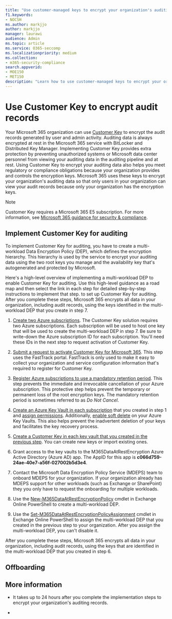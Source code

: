 ```yaml
---
title: "Use customer-managed keys to encrypt your organization's auditing data"
f1.keywords:
- NOCSH
ms.author: markjjo
author: markjjo
manager: laurawi
audience: Admin
ms.topic: article
ms.service: O365-seccomp
ms.localizationpriority: medium
ms.collection:
- m365-security-compliance
search.appverid:
- MOE150
- MET150
description: "Learn how to use customer-managed keys to encrypt your organization's audit records." 
---
```


# Use Customer Key to encrypt audit records

Your Microsoft 365 organization can use [Customer Key](customer-key-overview.md) to encrypt the audit records generated by user and admin activity. Auditing data is always encrypted at rest in the Microsoft 365 service with BitLocker and Distributed Key Manager. Implementing Customer Key provides extra protection by preventing unauthorized systems or Microsoft data center personnel from viewing your auditing data in the auditing pipeline and at rest. Using Customer Key to encrypt your auditing data also helps you meet regulatory or compliance obligations because your organization provides and controls the encryption keys. Microsoft 365 uses these keys to encrypt your organization's auditing data so that only users in your organization can view your audit records because only your organization has the encryption keys.

> [!NOTE]
> Customer Key requires a Microsoft 365 E5 subscription. For more information, see [Microsoft 365 guidance for security & compliance](/office365/servicedescriptions/microsoft-365-service-descriptions/microsoft-365-tenantlevel-services-licensing-guidance/microsoft-365-security-compliance-licensing-guidance#information-protection-customer-key-for-microsoft-365).

## Implement Customer Key for auditing

To implement Customer Key for auditing, you have to create a multi-workload Data Encryption Policy (DEP), which defines the encryption hierarchy. This hierarchy is used by the service to encrypt your auditing data using the two root keys you manage and the availability key that's autogenerated and protected by Microsoft.

Here's a high-level overview of implementing a multi-workload DEP to enable Customer Key for auditing. Use this high-level guidance as a road map and then select the link in each step for detailed step-by-step instructions to implement that step. to set up Customer Key for auditing. After you complete these steps, Microsoft 365 encrypts all data in your organization, including audit records, using the keys identified in the multi-workload DEP that you create in step 7.

1. [Create two Azure subscriptions](customer-key-set-up.md#create-two-new-azure-subscriptions). The Customer Key solution requires two Azure subscriptions. Each subscription will be used to host one key that will be used to create the multi-workload DEP in step 7. Be sure to write-down the Azure subscription ID for each subscription. You'll need these IDs in the next step to request activation of Customer Key.

2. [Submit a request to activate Customer Key for Microsoft 365](customer-key-set-up.md#submit-a-request-to-activate-customer-key-for-office-365). This step uses the FastTrack portal. FastTrack is only used to make it easy to collect your organization and service configuration information that's required to register for Customer Key.

3. [Register Azure subscriptions to use a mandatory retention period](customer-key-set-up.md#register-azure-subscriptions-to-use-a-mandatory-retention-period). This step prevents the immediate and irrevocable cancellation of your Azure subscription. This protective step helps prevent the temporary or permanent loss of the root encryption keys. The mandatory retention period is sometimes referred to as *Do Not Cancel*.

4. [Create an Azure Key Vault in each subscription](customer-key-set-up.md#create-a-premium-azure-key-vault-in-each-subscription) that you created in step 1 and [assign permissions](customer-key-set-up.md#assign-permissions-to-each-key-vault). Additionally, [enable soft delete](customer-key-set-up.md#make-sure-soft-delete-is-enabled-on-your-key-vaults) on your Azure Key Vaults. This also helps prevent the inadvertent deletion of your keys and facilitates the key recovery process.

5. [Create a Customer Key in each key vault that you created in the previous step](customer-key-set-up.md#add-a-key-to-each-key-vault-either-by-creating-or-importing-a-key). You can create new keys or import existing ones.

4. Grant access to the key vaults to the M365DataAtRestEncryption Azure Active Directory (Azure AD) app. The AppID for this app is **c066d759-24ae-40e7-a56f-027002b5d3e4**.


6. Contact the Microsoft Data Encryption Policy Service (MDEPS) team to onboard MDEPS for your organization. If your organization already has MDEPS support for other workloads (such as Exchange or SharePoint) they you only have to request the onboarding for multiple workloads.

7. Use the [New-M365DataAtRestEncryptionPolicy](/powershell/module/exchange/new-m365dataatrestencryptionpolicy) cmdlet in Exchange Online PowerShell to create a multi-workload DEP.

8. Use the [Set-M365DataAtRestEncryptionPolicyAssignment](/powershell/module/exchange/set-m365dataatrestencryptionpolicyassignment) cmdlet in Exchange Online PowerShell to assign the multi-workload DEP that you created in the previous step to your organization. After you assign the multi-workload DEP, you can't disable it.

After you complete these steps, Microsoft 365 encrypts all data in your organization, including audit records, using the keys that are identified in the multi-workload DEP that you created in step 6.

## Offboarding

## More information

- It takes up to 24 hours after you complete the implementation steps to encrypt your organization's auditing records.

- 
